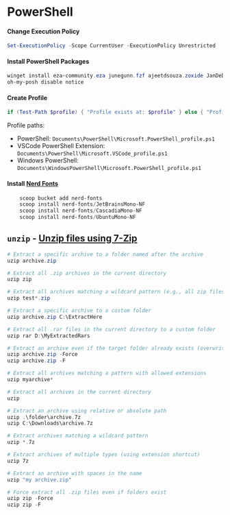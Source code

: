 # PowerShell

#### Change Execution Policy

```powershell
Set-ExecutionPolicy -Scope CurrentUser -ExecutionPolicy Unrestricted
```

#### Install PowerShell Packages

```powershell
winget install eza-community.eza junegunn.fzf ajeetdsouza.zoxide JanDeDobbeleer.OhMyPosh Microsoft.PowerShell 
oh-my-posh disable notice
```

#### Create Profile

```powershell
if (Test-Path $profile) { "Profile exists at: $profile" } else { "Profile does not exist. Creating..."; New-Item -Path $profile -Type File -Force; "Profile created at: $profile" }
```
Profile paths:
- PowerShell: ``Documents\PowerShell\Microsoft.PowerShell_profile.ps1``
- VSCode PowerShell Extension: ``Documents\PowerShell\Microsoft.VSCode_profile.ps1``
- Windows PowerShell: ``Documents\WindowsPowerShell\Microsoft.PowerShell_profile.ps1``

#### Install [Nerd Fonts](https://www.nerdfonts.com/)
```PowerShell
    scoop bucket add nerd-fonts
    scoop install nerd-fonts/JetBrainsMono-NF
    scoop install nerd-fonts/CascadiaMono-NF
    scoop install nerd-fonts/UbuntuMono-NF
```

## `unzip` - [Unzip files using 7-Zip](https://github.com/fahim-ahmed05/dotfiles/blob/main/powershell/functions/CustomFunctions.ps1)

```PowerShell
# Extract a specific archive to a folder named after the archive
uzip archive.zip

# Extract all .zip archives in the current directory
uzip zip

# Extract all archives matching a wildcard pattern (e.g., all zip files starting with "test")
uzip test*.zip

# Extract a specific archive to a custom folder
uzip archive.zip C:\ExtractHere

# Extract all .rar files in the current directory to a custom folder
uzip rar D:\MyExtractedRars

# Extract an archive even if the target folder already exists (overwrite)
uzip archive.zip -Force
uzip archive.zip -F

# Extract all archives matching a pattern with allowed extensions
uzip myarchive*

# Extract all archives in the current directory
uzip

# Extract an archive using relative or absolute path
uzip .\folder\archive.7z
uzip C:\Downloads\archive.7z

# Extract archives matching a wildcard pattern
uzip *.7z

# Extract archives of multiple types (using extension shortcut)
uzip 7z

# Extract an archive with spaces in the name
uzip "my archive.zip"

# Force extract all .zip files even if folders exist
uzip zip -Force
uzip zip -F
```